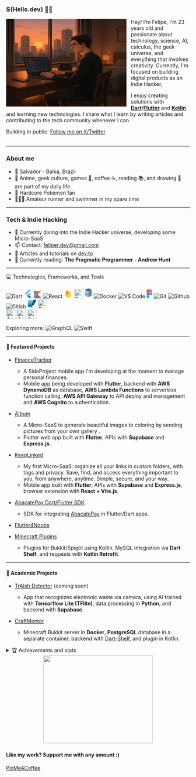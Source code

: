 <h3><strong>${Hello.dev} 👋🏻</strong></h3>

<img src='assets/me.png' style="margin-right: 12px;" height=240 width=330 align='left'/>

Hey! I'm Felipe, I'm 23 years old and passionate about technology, science, AI, calculus, the geek universe, and everything that involves creativity. Currently, I'm focused on building digital products as an Indie Hacker.

I enjoy creating solutions with [**Dart**](https://dart.dev)/[**Flutter**](https://flutter.dev) and [**Kotlin**](https://kotlinlang.org/) and learning new technologies. I share what I learn by writing articles and contributing to the tech community whenever I can.

Building in public: [Follow me on X/Twitter](https://x.com/feliper_dev)
<br/>
<br/>

---

### **About me**

- 📌 Salvador - Bahia, Brazil
- 🌴 Anime, geek culture, games 👾, coffee ☕, reading 📚, and drawing 🎨 are part of my daily life
- 💚 Hardcore Pokémon fan
- 🏃🏻‍♂️ Amateur runner and swimmer in my spare time

---

### **Tech & Indie Hacking**

- 🌱 Currently diving into the Indie Hacker universe, developing some Micro-SaaS
- 📫 Contact: feliper.dev@gmail.com
- 📝 Articles and tutorials on [dev.to](https://dev.to/feliperfdev)
- 📖 Currently reading: **The Pragmatic Programmer - Andrew Hunt**

---

<summary>💻 Technologies, Frameworks, and Tools</summary>
<p>
<img src='assets/dart-logo.png' width=25 title='Dart'> <img src="assets/flutter-logo.png" width=25 title='Flutter'/> <img src='assets/kotlin.png' width=20 height=20 title='Kotlin'> <img src="https://upload.wikimedia.org/wikipedia/commons/thumb/a/a7/React-icon.svg/512px-React-icon.svg.png" height=25 title='React'/> <img src='assets/firebase.png' width=25 height=25 title='Firebase'> <img src='https://cdn.prod.website-files.com/65b8ffaaefde00838ae3ae69/672e13438ef3d48e25352267_iZw5Y1-b3BVfXjrXxhZ63dCufG5gZQoAa7VQav_gvSc.png' height=25 width=25 title='Supabase'/> <img src='assets/mysql.png' width=20 height=30 title='MySQL'> <img src="https://cdn-icons-png.flaticon.com/512/919/919853.png" height=25 title='Docker'> <img src='assets/vscode.png' width=25 title='VS Code'> <img src='assets/figma.png' width=16 height=24 title='Figma'> <img src="assets/git.png" width=25 title='Git'/> <img src="assets/github.png" width=25 title='Github'/> <img src="assets/gitlab.png" width=25 title='Gitlab'> <img src='assets/sqlite.png' width=25 height=25 title='SQLite'> <img src='https://upload.wikimedia.org/wikipedia/commons/thumb/c/c3/Python-logo-notext.svg/1869px-Python-logo-notext.svg.png' height=25 width=25 title='Python'>
<br/>
<img src='https://upload.wikimedia.org/wikipedia/commons/f/fd/DynamoDB.png' height=25 width=25 title='AWS DynamoDB'>
<img src='https://upload.wikimedia.org/wikipedia/commons/thumb/5/5c/Amazon_Lambda_architecture_logo.svg/250px-Amazon_Lambda_architecture_logo.svg.png' height=25 width=25 title='AWS Lambda Functions'> <img src ='https://cdn.worldvectorlogo.com/logos/aws-cognito.svg' height=25 width=25 title='AWS Cognito'>
</p>

Exploring more: <img src="https://upload.wikimedia.org/wikipedia/commons/thumb/1/17/GraphQL_Logo.svg/2048px-GraphQL_Logo.svg.png" height=25 title='GraphQL'> <img src='https://www.pngkey.com/png/full/128-1286315_bird-logo-vector-2-buy-clip-art-swift.png' height=25 title='Swift'>

---

#### **💙 Featured Projects**

- [FinanceTracker](https://www.linkedin.com/posts/feliperdev_flutter-typescript-programacao-activity-7374443945122246656-Fj_W/?utm_source=share&utm_medium=member_desktop&rcm=ACoAAC5Uu1QBLhANm2nfwIcgz4gq2G62VzhFMO4)

  - A SideProject mobile app I'm developing at the moment to manage personal finances.
  - Mobile app being developed with **Flutter**, backend with **AWS DynamoDB** as database, **AWS Lambda Functions** to serverless function calling, **AWS API Gateway** to API deploy and management and **AWS Cognito** to authentication.

- [Aibum](https://www.aibum.app/)

  - A Micro-SaaS to generate beautiful images to coloring by sending pictures from your own gallery .
  - Flutter web app built with **Flutter**, APIs with **Supabase** and **Express.js**.

- [KeepLinked](https://www.keeplinks.in/)

  - My first Micro-SaaS: organize all your links in custom folders, with tags and privacy. Save, find, and access everything important to you, from anywhere, anytime. Simple, secure, and your way.
  - Mobile app built with **Flutter**, APIs with **Supabase** and **Express.js**, browser extension with **React + Vite.js**.

- [AbacatePay Dart/Flutter SDK](https://pub.dev/packages/abacatepay)

  - SDK for integrating [AbacatePay](https://www.abacatepay.com/) in Flutter/Dart apps.

- [Flutter4Noobs](https://github.com/feliperfdev/flutter4noobs/)
- [Minecraft Plugins](https://github.com/feliperfdev-MC-Plugins)
  - Plugins for Bukkit/Spigot using Kotlin, MySQL integration via **Dart Shelf**, and requests with **Kotlin Retrofit**.

---

#### **📱 Academic Projects**

- [TrAIsh Detector](SOON) (coming soon)

  - App that recognizes electronic waste via camera, using AI trained with **Tensorflow Lite (TFlite)**, data processing in **Python**, and backend with **Supabase**.

- [CraftMentor](https://github.com/TRABALHOS-FACULDADE/craftmentor_sistemas_distribuidos)
  - Minecraft Bukkit server in **Docker**, **PostgreSQL** database in a separate container, backend with [Dart-Shelf](https://pub.dev/packages/shelf_router), and plugin in Kotlin.

<details close>
    <summary>🏆 Achievements and stats</summary>
    <a href="https://github.com/ryo-ma/github-profile-trophy">
      <img width=800 src="https://github-profile-trophy.vercel.app/?username=feliperfdev&row=2&column=10&theme=dracula&frame=true&no-bg=true"/>
    </a>
    <img src="https://github-profile-summary-cards.vercel.app/api/cards/profile-details?username=feliperfdev&theme=vue" height=170>
</details>

<div align=center>
    <img src=https://i.pinimg.com/originals/f5/8f/e8/f58fe8e19a7e25ddf0c459a3599261d6.gif width=300 height=240>
</div>

#### **Like my work? Support me with any amount :)**

[PixMeACoffee](https://pixmeacoffee.vercel.app/feliperfdev)
